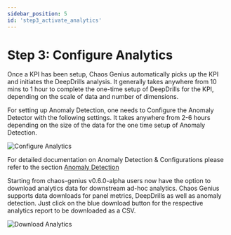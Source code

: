 ```yaml
---
sidebar_position: 5
id: 'step3_activate_analytics'
---
```

# Step 3: Configure Analytics

Once a KPI has been setup, Chaos Genius automatically picks up the KPI and initiates the DeepDrills analysis. It generally takes anywhere from 10 mins to 1 hour to complete the one-time setup of DeepDrills for the KPI, depending on the scale of data and number of dimensions.

For setting up Anomaly Detection, one needs to Configure the Anomaly Detector with the following settings. It takes anywhere from 2-6 hours depending on the size of the data for the one time setup of Anomaly Detection.

![Configure Analytics](/img/Quick_Start/setup_analytics.png)

For detailed documentation on Anomaly Detection & Configurations please refer to the section [Anomaly Detection](/Dashboard/anomaly.md)

Starting from chaos-genius v0.6.0-alpha users now have the option to download analytics data for downstream ad-hoc analytics. Chaos Genius supports data downloads for panel metrics, DeepDrills as well as anomaly detection. Just click on the blue download button for the respective analytics report to be downloaded as a CSV.

![Download Analytics](/img/Quick_Start/analytics_download.png)



